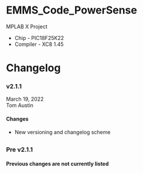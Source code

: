 # EMMS_Code_PowerSense
MPLAB X Project
- Chip - PIC18F25K22
- Compiler - XC8 1.45

# Changelog
### v2.1.1
March 19, 2022<br />
Tom Austin
#### Changes
- New versioning and changelog scheme
## 
### Pre v2.1.1
#### Previous changes are not currently listed
